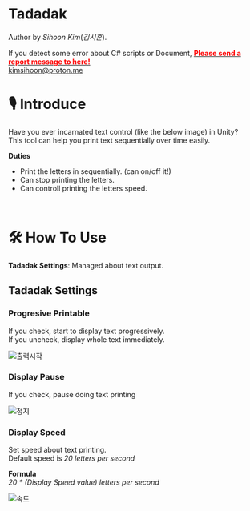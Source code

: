 # Tadadak

Author by *Sihoon Kim*(*김시훈*).

If you detect some error about C# scripts or Document, [<span style="color: red;">**Please send a report message to here!**</span>](mailto:kimsihoon@proton.me) </br>[kimsihoon@proton.me](mailto:kimsihoon@proton.me)



# 🎙️ Introduce

Have you ever incarnated text control (like the below image) in Unity?<br>
This tool can help you print text sequentially over time easily.



**Duties**
- Print the letters in sequentially. (can on/off it!)
- Can stop printing the letters.
- Can controll printing the letters speed.

<br>

# 🛠️ How To Use

**Tadadak Settings**: Managed about text output.

## Tadadak Settings

### Progresive Printable

If you check, start to display text progressively.<br>If you uncheck, display whole text immediately.

![출력시작](https://github.com/TheHyperPay/Tadadak-UnityTMP/blob/image/tad/progressive.gif?raw=true)

### Display Pause

If you check, pause doing text printing

![정지](https://github.com/TheHyperPay/Tadadak-UnityTMP/blob/image/tad/pause.gif?raw=true)

### Display Speed

Set speed about text printing.<br>
Default speed is *20 letters per second*

**Formula**<br>
<i>20 * (Display Speed value) letters per second</i>

![속도](https://github.com/TheHyperPay/Tadadak-UnityTMP/blob/image/tad/speed.gif?raw=true)
